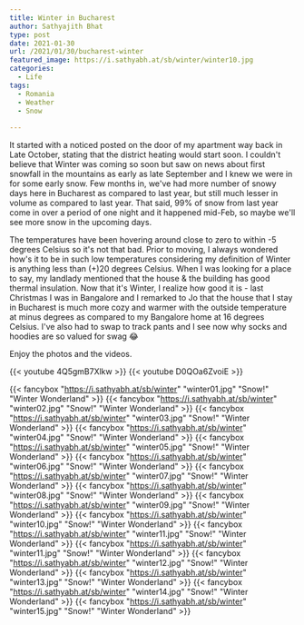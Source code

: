 ```yaml
---
title: Winter in Bucharest
author: Sathyajith Bhat
type: post
date: 2021-01-30
url: /2021/01/30/bucharest-winter
featured_image: https://i.sathyabh.at/sb/winter/winter10.jpg
categories:
  - Life
tags:
  - Romania
  - Weather
  - Snow
  
---
```


It started with a noticed posted on the door of my apartment way back in Late October, stating that the district heating would start soon. I couldn't believe that Winter was coming so soon but saw on news about first snowfall in the mountains as early as late September and I knew we were in for some early snow. Few months in, we've had more number of snowy days here in Bucharest as compared to last year, but still much lesser in volume as compared to last year. That said, 99% of snow from last year come in over a period of one night and it happened mid-Feb, so maybe we'll see more snow in the upcoming days. 

The temperatures have been hovering around close to zero to within -5 degrees Celsius so it's not that bad. Prior to moving, I always wondered how's it to be in such low temperatures considering my definition of Winter is anything less than (+)20 degrees Celsius. When I was looking for a place to say, my landlady mentioned that the house & the building has good thermal insulation. Now that it's Winter, I realize how good it is - last Christmas I was in Bangalore and I remarked to Jo that the house that I stay in Bucharest is much more cozy and warmer with the outside temperature at minus degrees as compared to my Bangalore home at 16 degrees Celsius. I've also had to swap to track pants and I see now why socks and hoodies are so valued for swag 😂

Enjoy the photos and the videos.

{{< youtube 4Q5gmB7Xlkw >}}
{{< youtube D0QOa6ZvoiE >}}

{{< fancybox "https://i.sathyabh.at/sb/winter" "winter01.jpg" "Snow!" "Winter Wonderland" >}}
{{< fancybox "https://i.sathyabh.at/sb/winter" "winter02.jpg" "Snow!" "Winter Wonderland" >}}
{{< fancybox "https://i.sathyabh.at/sb/winter" "winter03.jpg" "Snow!" "Winter Wonderland" >}}
{{< fancybox "https://i.sathyabh.at/sb/winter" "winter04.jpg" "Snow!" "Winter Wonderland" >}}
{{< fancybox "https://i.sathyabh.at/sb/winter" "winter05.jpg" "Snow!" "Winter Wonderland" >}}
{{< fancybox "https://i.sathyabh.at/sb/winter" "winter06.jpg" "Snow!" "Winter Wonderland" >}}
{{< fancybox "https://i.sathyabh.at/sb/winter" "winter07.jpg" "Snow!" "Winter Wonderland" >}}
{{< fancybox "https://i.sathyabh.at/sb/winter" "winter08.jpg" "Snow!" "Winter Wonderland" >}}
{{< fancybox "https://i.sathyabh.at/sb/winter" "winter09.jpg" "Snow!" "Winter Wonderland" >}}
{{< fancybox "https://i.sathyabh.at/sb/winter" "winter10.jpg" "Snow!" "Winter Wonderland" >}}
{{< fancybox "https://i.sathyabh.at/sb/winter" "winter11.jpg" "Snow!" "Winter Wonderland" >}}
{{< fancybox "https://i.sathyabh.at/sb/winter" "winter11.jpg" "Snow!" "Winter Wonderland" >}}
{{< fancybox "https://i.sathyabh.at/sb/winter" "winter12.jpg" "Snow!" "Winter Wonderland" >}}
{{< fancybox "https://i.sathyabh.at/sb/winter" "winter13.jpg" "Snow!" "Winter Wonderland" >}}
{{< fancybox "https://i.sathyabh.at/sb/winter" "winter14.jpg" "Snow!" "Winter Wonderland" >}}
{{< fancybox "https://i.sathyabh.at/sb/winter" "winter15.jpg" "Snow!" "Winter Wonderland" >}}

